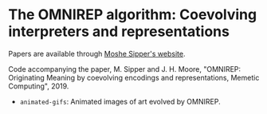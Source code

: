 # The OMNIREP algorithm: Coevolving interpreters and representations

Papers are available through [Moshe Sipper's website](http://www.moshesipper.com/).

Code accompanying the paper, M. Sipper and J. H. Moore, "OMNIREP: Originating Meaning by coevolving encodings and representations, Memetic Computing", 2019.

* `animated-gifs`: Animated images of art evolved by OMNIREP. 
